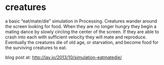creatures
=========
a basic “eat/mate/die” simulation in Processing. Creatures wander around the screen looking for food. When they are no longer hungry they begin a mating dance by slowly circling the center of the screen. If they are able to crash into each with sufficient velocity they will mate and reproduce. Eventually the creatures die of old age, or starvation, and become food for the surviving creatures to eat.

blog post at: http://lav.io/2013/10/simulation-eatmatedie/
